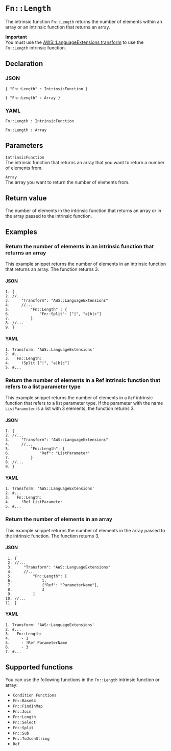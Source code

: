 # `Fn::Length`<a name="intrinsic-function-reference-length"></a>

The intrinsic function `Fn::Length` returns the number of elements within an array or an intrinsic function that returns an array\.

**Important**  
You must use the [AWS::LanguageExtensions transform](https://docs.aws.amazon.com/AWSCloudFormation/latest/UserGuide/aws-languageextension-transform.html) to use the `Fn::Length` intrinsic function\.

## Declaration<a name="length-declaration"></a>

### JSON<a name="intrinsic-function-reference-length-syntax.json"></a>

```
{ "Fn::Length" : IntrinsicFunction }
```

```
{ "Fn::Length" : Array }
```

### YAML<a name="intrinsic-function-reference-length-syntax.yaml"></a>

```
Fn::Length : IntrinsicFunction
```

```
Fn::Length : Array
```

## Parameters<a name="length-parameters"></a>

`IntrinsicFunction`  
The intrinsic function that returns an array that you want to return a number of elements from\.

`Array`  
The array you want to return the number of elements from\.

## Return value<a name="intrinsic-function-reference-length-return"></a>

The number of elements in the intrinsic function that returns an array or in the array passed to the intrinsic function\.

## Examples<a name="intrinsic-function-reference-length-examples"></a>

### Return the number of elements in an intrinsic function that returns an array<a name="intrinsic-function-reference-length-example-subsection"></a>

This example snippet returns the number of elements in an intrinsic function that returns an array\. The function returns 3\.

#### JSON<a name="intrinsic-function-reference-length-example.json"></a>

```
1. {
2. //...
3.     "Transform": "AWS::LanguageExtensions"
4.     //...
5.         "Fn::Length" : {
6.             "Fn::Split": ["|", "a|b|c"]
7.         }
8. //...
9. }
```

#### YAML<a name="intrinsic-function-reference-legnth-example.yaml"></a>

```
1. Transform: 'AWS::LanguageExtensions'
2. #...
3.   Fn::Length:
4.     !Split ["|", "a|b|c"]
5. #...
```

### Return the number of elements in a Ref intrinsic function that refers to a list parameter type<a name="intrinsic-function-reference-length-example2"></a>

This example snippet returns the number of elements in a `Ref` intrinsic function that refers to a list parameter type\. If the parameter with the name `ListParameter` is a list with 3 elements, the function returns 3\.

#### JSON<a name="intrinsic-function-reference-length-example2.json"></a>

```
1. {
2. //...
3.     "Transform": "AWS::LanguageExtensions"
4.     //...
5.         "Fn::Length": {
6.             "Ref": "ListParameter"
7.         }
8. //...
9. }
```

#### YAML<a name="intrinsic-function-reference-legnth-example2.yaml"></a>

```
1. Transform: 'AWS::LanguageExtensions'
2. #...
3.   Fn::Length:
4.     !Ref ListParameter
5. #...
```

### Return the number of elements in an array<a name="intrinsic-function-reference-length-example3"></a>

This example snippet returns the number of elements in the array passed to the intrinsic function\. The function returns 3\.

#### JSON<a name="intrinsic-function-reference-length-example3.json"></a>

```
 1. {
 2. //...
 3.     "Transform": "AWS::LanguageExtensions"
 4.     //...
 5.         "Fn::Length": [
 6.             1,
 7.             {"Ref": "ParameterName"},
 8.             3
 9.         ]
10. //...
11. }
```

#### YAML<a name="intrinsic-function-reference-legnth-example3.yaml"></a>

```
1. Transform: 'AWS::LanguageExtensions'
2. #...
3.   Fn::Length:
4.     - 1
5.     - !Ref ParameterName
6.     - 3
7. #...
```

## Supported functions<a name="length-supported-functions"></a>

You can use the following functions in the `Fn::Length` intrinsic function or array:

- `Condition Functions`
- `Fn::Base64`
- `Fn::FindInMap`
- `Fn::Join`
- `Fn::Length`
- `Fn::Select`
- `Fn::Split`
- `Fn::Sub`
- `Fn::ToJsonString`
- `Ref`
